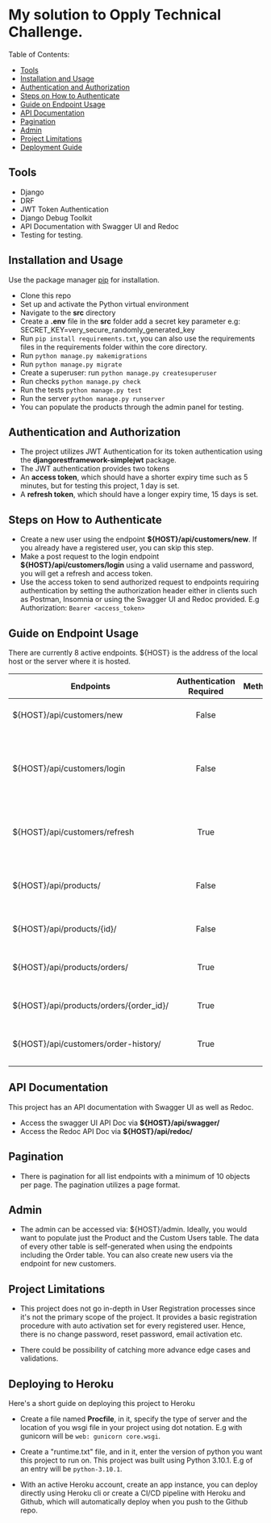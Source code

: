 # My solution to Opply Technical Challenge.

Table of Contents:
- [Tools](#tools)
- [Installation and Usage](#installation)
- [Authentication and Authorization](#authentication)
- [Steps on How to Authenticate](#authentication-steps)
- [Guide on Endpoint Usage](#guide-on-endpoint-usage)
- [API Documentation](#api-documentation)
- [Pagination](#pagination)
- [Admin](#admin)
- [Project Limitations](#project-limitations)
- [Deployment Guide](#deployment)

## Tools

- Django
- DRF
- JWT Token Authentication
- Django Debug Toolkit
- API Documentation with Swagger UI and Redoc
- Testing for testing.

## Installation and Usage

Use the package manager [pip](https://pip.pypa.io/en/stable/) for installation.

- Clone this repo
- Set up and activate the Python virtual environment
- Navigate to the **src** directory 
- Create a **.env** file in the **src** folder add a secret key parameter e.g: SECRET_KEY=very_secure_randomly_generated_key
- Run ```pip install requirements.txt```, you can also use the requirements files in the requirements folder within the core directory.
- Run ```python manage.py makemigrations```
- Run ```python manage.py migrate```
- Create a superuser: run ```python manage.py createsuperuser```
- Run checks ```python manage.py check```
- Run the tests ```python manage.py test```
- Run the server ```python manage.py runserver```
- You can populate the products through the admin panel for testing.

## Authentication and Authorization

- The project utilizes JWT Authentication for its token authentication using the **djangorestframework-simplejwt** package.
- The JWT authentication provides two tokens
- An **access token**, which should have a shorter expiry time such as 5 minutes, but for testing this project, 1 day is set.
- A **refresh token**, which should have a longer expiry time, 15 days is set.

## Steps on How to Authenticate

- Create a new user using the endpoint **${HOST}/api/customers/new**. If you already have a registered user, you can skip this step.
- Make a post request to the login endpoint **${HOST}/api/customers/login** using a valid username and password, you will get a refresh and access token.
- Use the access token to send authorized request to endpoints requiring authentication by setting the authorization header either in clients such as Postman, Insomnia or using the Swagger UI and Redoc provided.
E.g Authorization: `Bearer <access_token>`


## Guide on Endpoint Usage
There are currently 8 active endpoints.
${HOST} is the address of the local host or the server where it is hosted. 

| Endpoints       | Authentication Required         | Method(s)  | Action | 
| ------------- |:-------------:| -----:| :-------------: |
| ${HOST}/api/customers/new | False | POST | Create a new user as a customer |
| ${HOST}/api/customers/login | False |   POST | Generate an access and refresh JWT token for authentication and authorization |
| ${HOST}/api/customers/refresh | True | POST | Generate a new access token using the expired access token. |
| ${HOST}/api/products/ | False | GET | List all available products in a paginated format.
| ${HOST}/api/products/{id}/ | False | GET | Get single product using the id.|
| ${HOST}/api/products/orders/ | True  | GET | Get a list of orders pertaining to a customer |
| ${HOST}/api/products/orders/{order_id}/ | True  | GET | Get a single order using the order_id |
| ${HOST}/api/customers/order-history/ | True | GET | Get the order history of an authenticated customer |

## API Documentation
This project has an API documentation with Swagger UI as well as Redoc.
- Access the swagger UI API Doc via **${HOST}/api/swagger/**
- Access the Redoc API Doc via **${HOST}/api/redoc/**


## Pagination
- There is pagination for all list endpoints with a minimum of 10 objects per page. The pagination utilizes a page format.

## Admin
- The admin can be accessed via: ${HOST}/admin. Ideally, you would want to populate just the Product and the Custom Users table. The data of every other table is self-generated when using the endpoints including the Order table. You can also create new users via the endpoint for new customers.

## Project Limitations
- This project does not go in-depth in User Registration processes since it's not the primary scope of the project. It provides a basic registration procedure with auto activation set for every registered user. Hence, there is no change password, reset password, email activation etc.

- There could be possibility of catching more advance edge cases and validations.

## Deploying to Heroku
Here's a short guide on deploying this project to Heroku
- Create a file named **Procfile**, in it, specify the type of server and the location of you wsgi file in your project using dot notation. E.g with gunicorn will be ```web: gunicorn core.wsgi```.

- Create a "runtime.txt" file, and in it, enter the version of python you want this project to run on. This project was built using Python 3.10.1. E.g of an entry will be ```python-3.10.1```.

- With an active Heroku account, create an app instance, you can deploy directly using Heroku cli or create a CI/CD pipeline with Heroku and Github, which will automatically deploy when you push to the Github repo.